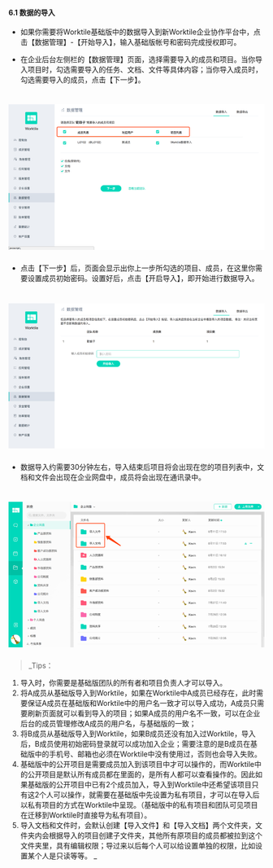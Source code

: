 #### 6.1 数据的导入
* 如果你需要将Worktile基础版中的数据导入到新Worktile企业协作平台中，点击【数据管理】-【开始导入】，输入基础版帐号和密码完成授权即可。

* 在企业后台左侧栏的【数据管理】页面，选择需要导入的成员和项目。当你导入项目时，勾选需要导入的任务、文档、文件等具体内容；当你导入成员时，勾选需要导入的成员，点击【下一步】。

# ![](/assets/6.1数据导入.png)

* 点击【下一步】后，页面会显示出你上一步所勾选的项目、成员，在这里你需要设置成员初始密码。设置好后，点击【开启导入】，即开始进行数据导入。

# ![](/assets/6.1数据导入2.png)

*  数据导入约需要30分钟左右，导入结束后项目将会出现在您的项目列表中，文档和文件会出现在企业网盘中，成员将会出现在通讯录中。

# ![](/assets/6.1数据导入3.png)
> _Tips：
1) 导入时，你需要是基础版团队的所有者和项目负责人才可以导入。
2) 将A成员从基础版导入到Worktile，如果在Worktile中A成员已经存在，此时需要保证A成员在基础版和Worktile中的用户名一致才可以导入成功，A成员只需要刷新页面就可以看到导入的项目；如果A成员的用户名不一致，可以在企业后台的成员管理修改A成员的用户名，与基础版的一致；
3) 将B成员从基础版导入到Worktile，如果B成员还没有加入过Worktile，导入后，B成员使用初始密码登录就可以成功加入企业；需要注意的是B成员在基础版中的手机号、邮箱也必须在Worktile中没有使用过，否则也会导入失败。
4) 基础版中的公开项目是需要成员加入到该项目中才可以操作的，而Worktile中的公开项目是默认所有成员都在里面的，是所有人都可以查看操作的。因此如果基础版的公开项目中已有2个成员加入，导入到Worktile中还希望该项目只有这2个人可以操作，就需要在基础版中先设置为私有项目，才可以在导入后以私有项目的方式在Worktile中呈现。（基础版中的私有项目和团队可见项目在迁移到Worktile时直接导为私有项目）。
5) 导入文档和文件时，会默认创建【导入文件】和【导入文档】两个文件夹，文件夹内会根据导入的项目创建子文件夹，其他所有原项目的成员都被拉到这个文件夹里，具有编辑权限；导过来以后每个人可以给设置单独的权限，比如设置某个人是只读等等。
_